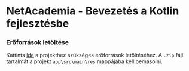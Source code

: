 # NetAcademia - Bevezetés a Kotlin fejlesztésbe

### Erőforrások letöltése

Kattints [ide](./raw/master/downloads/res.zip) a projekthez szükséges erőforrások letöltéséhez. A `.zip` fájl tartalmát a projekt `app\src\main\res` mappájába kell bemásolni.
